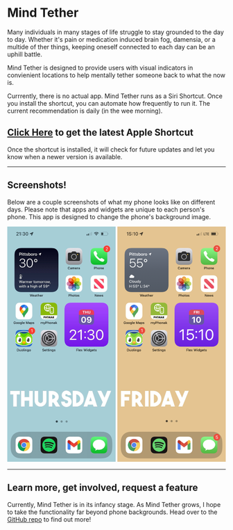 
# Mind Tether

Many individuals in many stages of life struggle to stay grounded to the day to day. Whether it's pain or medication induced brain fog, damensia, or a multide of ther things, keeping oneself connected to each day can be an uphill battle.

Mind Tether is designed to provide users with visual indicators in convienient locations to help mentally tether someone back to what the now is.

Currrently, there is no actual app. Mind Tether runs as a Siri Shortcut. Once you install the shortcut, you can automate how frequently to run it. The current recommendation is daily (in the wee morning).

[Click Here](https://www.icloud.com/shortcuts/bc76f16a37ea43aa89018dfd74700375) to get the latest Apple Shortcut
---
Once the shortcut is installed, it will check for future updates and let you know when a newer version is available.

---
## Screenshots!
Below are a couple screenshots of what my phone looks like on different days. Please note that apps and widgets are unique to each person's phone. This app is designed to change the phone's background image.

<img src="./assets/images/thursday_screenshot.jpg" width="250"> <img src="./assets/images/friday_screenshot.png" width="250" >

 

--- 

## Learn more, get involved, request a feature
Currently, Mind Tether is in its infancy stage. As Mind Tether grows, I hope to take the functionality far beyond phone backgrounds. Head over to the [GitHub repo](https://github.com/flamingquaks/mind-tether) to find out more! 